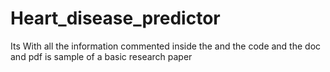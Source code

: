 # Heart_disease_predictor
Its With all the information commented inside the and the code and the doc and pdf is sample of a basic research paper 
